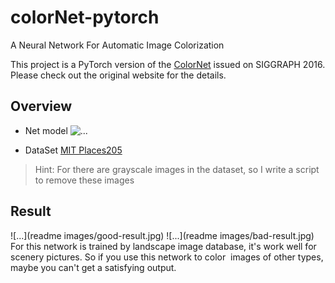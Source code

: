 # colorNet-pytorch
A Neural Network For Automatic Image Colorization

This project is a PyTorch version of the [ColorNet](http://hi.cs.waseda.ac.jp/~iizuka/projects/colorization/en/) issued on SIGGRAPH 2016. Please check out the original website for the details.

## Overview
* Net model
![...](https://github.com/shufanwu/colorNet-pytorch/blob/master/readme%20images/model.jpg)

* DataSet
[MIT Places205](http://places.csail.mit.edu/user/index.php)  
> Hint: For there are grayscale images in the dataset, so I write a script to remove these images

## Result
![...](readme images/good-result.jpg)
![...](readme images/bad-result.jpg)
For this network is trained by landscape image database, it's work well for scenery pictures. So if you use this network to color  images of other types, maybe you can't get a satisfying output.


